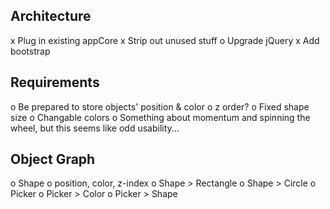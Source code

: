 


Architecture
------------
x Plug in existing appCore
x Strip out unused stuff
o Upgrade jQuery
x Add bootstrap



Requirements
------------
o Be prepared to store objects' position & color
    o z order?
o Fixed shape size
o Changable colors
o Something about momentum and spinning the wheel, but this seems like odd usability...

Object Graph
------------
o Shape
    o position, color, z-index
o Shape > Rectangle
o Shape > Circle
o Picker
    o Picker > Color
    o Picker > Shape


